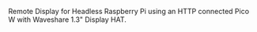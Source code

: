 Remote Display for Headless Raspberry Pi using an HTTP connected Pico W with Waveshare 1.3" Display HAT. 
